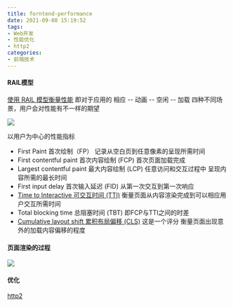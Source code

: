 ```yaml
---
title: forntend-performance
date: 2021-09-08 15:19:52
tags:
- Web开发
- 性能优化
- http2
categories: 
- 前端技术
---
```

#### RAIL模型
[使用 RAIL 模型衡量性能](https://web.dev/i18n/zh/rail/) 即对于应用的 相应 -- 动画 -- 空闲 -- 加载 四种不同场景，用户会对性能有不一样的期望

![](https://web-dev.imgix.net/image/admin/uc1IWVOW2wEhIY6z4KjJ.png?auto=format&w=964)

以用户为中心的性能指标
+ First Paint 首次绘制（FP） 记录从空白页到任意像素的呈现所需时间
+ First contentful paint 首次内容绘制 (FCP) 首次页面加载完成
+ Largest contentful paint 最大内容绘制 (LCP) 任意访问和交互过程中 呈现内容所需的最长时间
+ First input delay 首次输入延迟 (FID) 从第一次交互到第一次响应
+ [Time to Interactive 可交互时间 (TTI)](https://web.dev/i18n/zh/tti/) 衡量页面从内容渲染完成到可以相应用户交互所需时间 
+ Total blocking time 总阻塞时间 (TBT) 即FCP与TTI之间的时差
+ [Cumulative layout shift 累积布局偏移 (CLS)](https://web.dev/i18n/zh/cls/) 这是一个评分 衡量页面出现意外的加载内容偏移的程度

#### 页面渲染的过程
![](http://tva1.sinaimg.cn/large/a60edd42gy1hbdklde1bkj20vq0brwje.jpg)
#### 优化
[http2](https://http2.akamai.com/demo)
